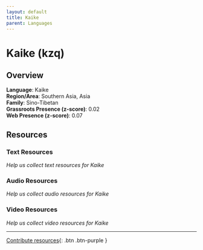 ```yaml
---
layout: default
title: Kaike
parent: Languages
---
```


# Kaike (kzq)

## Overview

**Language**: Kaike  
**Region/Area**: Southern Asia, Asia  
**Family**: Sino-Tibetan  
**Grassroots Presence (z-score)**: 0.02  
**Web Presence (z-score)**: 0.07  

## Resources

### Text Resources
*Help us collect text resources for Kaike*

### Audio Resources
*Help us collect audio resources for Kaike*

### Video Resources
*Help us collect video resources for Kaike*

---

[Contribute resources](https://forms.office.com/e/1SfLJx3u1r){: .btn .btn-purple }
